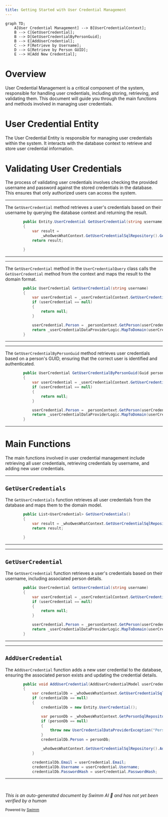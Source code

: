 ```yaml
---
title: Getting Started with User Credential Management
---
```

```mermaid
graph TD;
    A[User Credential Management] --> B[UserCredentialContext];
    B --> C[GetUserCredential];
    B --> D[GetUserCredentialByPersonGuid];
    B --> E[AddUserCredential];
    C --> F[Retrieve by Username];
    D --> G[Retrieve by Person GUID];
    E --> H[Add New Credential];
```

# Overview

User Credential Management is a critical component of the system, responsible for handling user credentials, including storing, retrieving, and validating them. This document will guide you through the main functions and methods involved in managing user credentials.

# User Credential Entity

The User Credential Entity is responsible for managing user credentials within the system. It interacts with the database context to retrieve and store user credential information.

# Validating User Credentials

The process of validating user credentials involves checking the provided username and password against the stored credentials in the database. This ensures that only authorized users can access the system.

<SwmSnippet path="/WhoOwesWhat.DataProvider/UserCredentialEntity/UserCredentialContext.cs" line="30">

---

The <SwmToken path="WhoOwesWhat.DataProvider/UserCredentialEntity/UserCredentialContext.cs" pos="30:7:7" line-data="        public Entity.UserCredential GetUserCredential(string username)">`GetUserCredential`</SwmToken> method retrieves a user's credentials based on their username by querying the database context and returning the result.

```c#
        public Entity.UserCredential GetUserCredential(string username)
        {
            var result =
                _whoOwesWhatContext.GetUserCredentialSqlRepository().GetAll().SingleOrDefault((a => a.Username == username));
            return result;

        }
```

---

</SwmSnippet>

<SwmSnippet path="/WhoOwesWhat.DataProvider/UserCredentialEntity/UserCredentialQuery.cs" line="32">

---

The <SwmToken path="WhoOwesWhat.DataProvider/UserCredentialEntity/UserCredentialQuery.cs" pos="32:5:5" line-data="        public UserCredential GetUserCredential(string username)">`GetUserCredential`</SwmToken> method in the <SwmToken path="WhoOwesWhat.DataProvider/UserCredentialEntity/UserCredentialQuery.cs" pos="10:5:5" line-data="    public class UserCredentialQuery : IUserCredentialQuery">`UserCredentialQuery`</SwmToken> class calls the <SwmToken path="WhoOwesWhat.DataProvider/UserCredentialEntity/UserCredentialQuery.cs" pos="32:5:5" line-data="        public UserCredential GetUserCredential(string username)">`GetUserCredential`</SwmToken> method from the context and maps the result to the domain format.

```c#
        public UserCredential GetUserCredential(string username)
        {
            var userCredential = _userCredentialContext.GetUserCredential(username);
            if (userCredential == null)
            {
                return null;
            }

            userCredential.Person = _personContext.GetPerson(userCredential.PersonId);
            return _userCredentialDataProviderLogic.MapToDomain(userCredential);
        }
```

---

</SwmSnippet>

<SwmSnippet path="/WhoOwesWhat.DataProvider/UserCredentialEntity/UserCredentialQuery.cs" line="44">

---

The <SwmToken path="WhoOwesWhat.DataProvider/UserCredentialEntity/UserCredentialQuery.cs" pos="44:5:5" line-data="        public UserCredential GetUserCredentialByPersonGuid(Guid personGuid)">`GetUserCredentialByPersonGuid`</SwmToken> method retrieves user credentials based on a person's GUID, ensuring that the correct user is identified and authenticated.

```c#
        public UserCredential GetUserCredentialByPersonGuid(Guid personGuid)
        {
            var userCredential = _userCredentialContext.GetUserCredentialByPersonGuid(personGuid);
            if (userCredential == null)
            {
                return null;
            }

            userCredential.Person = _personContext.GetPerson(userCredential.PersonId);
            return _userCredentialDataProviderLogic.MapToDomain(userCredential);
        }
```

---

</SwmSnippet>

# Main Functions

The main functions involved in user credential management include retrieving all user credentials, retrieving credentials by username, and adding new user credentials.

<SwmSnippet path="/WhoOwesWhat.DataProvider/UserCredentialEntity/UserCredentialQuery.cs" line="25">

---

## <SwmToken path="WhoOwesWhat.DataProvider/UserCredentialEntity/UserCredentialQuery.cs" pos="25:8:8" line-data="        public List&lt;UserCredential&gt; GetUserCredentials()">`GetUserCredentials`</SwmToken>

The <SwmToken path="WhoOwesWhat.DataProvider/UserCredentialEntity/UserCredentialQuery.cs" pos="25:8:8" line-data="        public List&lt;UserCredential&gt; GetUserCredentials()">`GetUserCredentials`</SwmToken> function retrieves all user credentials from the database and maps them to the domain model.

```c#
        public List<UserCredential> GetUserCredentials()
        {
            var result = _whoOwesWhatContext.GetUserCredentialSqlRepository().GetAll().Select(a => _userCredentialDataProviderLogic.MapToDomain(a)).ToList();
            return result;
            
        }
```

---

</SwmSnippet>

<SwmSnippet path="/WhoOwesWhat.DataProvider/UserCredentialEntity/UserCredentialQuery.cs" line="32">

---

## <SwmToken path="WhoOwesWhat.DataProvider/UserCredentialEntity/UserCredentialQuery.cs" pos="32:5:5" line-data="        public UserCredential GetUserCredential(string username)">`GetUserCredential`</SwmToken>

The <SwmToken path="WhoOwesWhat.DataProvider/UserCredentialEntity/UserCredentialQuery.cs" pos="32:5:5" line-data="        public UserCredential GetUserCredential(string username)">`GetUserCredential`</SwmToken> function retrieves a user's credentials based on their username, including associated person details.

```c#
        public UserCredential GetUserCredential(string username)
        {
            var userCredential = _userCredentialContext.GetUserCredential(username);
            if (userCredential == null)
            {
                return null;
            }

            userCredential.Person = _personContext.GetPerson(userCredential.PersonId);
            return _userCredentialDataProviderLogic.MapToDomain(userCredential);
        }
```

---

</SwmSnippet>

<SwmSnippet path="/WhoOwesWhat.DataProvider/UserCredentialEntity/UserCredentialCommand.cs" line="18">

---

## <SwmToken path="WhoOwesWhat.DataProvider/UserCredentialEntity/UserCredentialCommand.cs" pos="18:5:5" line-data="        public void AddUserCredential(AddUserCredentialModel userCredential)">`AddUserCredential`</SwmToken>

The <SwmToken path="WhoOwesWhat.DataProvider/UserCredentialEntity/UserCredentialCommand.cs" pos="18:5:5" line-data="        public void AddUserCredential(AddUserCredentialModel userCredential)">`AddUserCredential`</SwmToken> function adds a new user credential to the database, ensuring the associated person exists and updating the credential details.

```c#
        public void AddUserCredential(AddUserCredentialModel userCredential)
        {
            var credentialDb = _whoOwesWhatContext.GetUserCredentialSqlRepository().GetAll().SingleOrDefault(a => a.Username == userCredential.Username);
            if (credentialDb == null)
            {
                credentialDb = new Entity.UserCredential();

                var personDb = _whoOwesWhatContext.GetPersonSqlRepository().GetAll().SingleOrDefault(a => a.PersonGuid == userCredential.PersonGuid);
                if (personDb == null)
                {
                    throw new UserCredentialDataProviderException("PersonGuid not found. Can not add UserCredential.");
                }
                credentialDb.Person = personDb;

                _whoOwesWhatContext.GetUserCredentialSqlRepository().Add(credentialDb);
            }

            credentialDb.Email = userCredential.Email;
            credentialDb.Username = userCredential.Username;
            credentialDb.PasswordHash = userCredential.PasswordHash;
```

---

</SwmSnippet>

&nbsp;

*This is an auto-generated document by Swimm AI 🌊 and has not yet been verified by a human*

<SwmMeta version="3.0.0" repo-id="Z2l0aHViJTNBJTNBV2hvT3dlc1doYXQtTmV0NDglM0ElM0FTd2ltbS1EZW1v" repo-name="WhoOwesWhat-Net48"><sup>Powered by [Swimm](/)</sup></SwmMeta>
